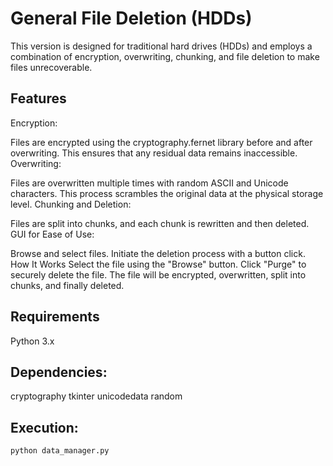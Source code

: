 
# General File Deletion (HDDs)
This version is designed for traditional hard drives (HDDs) and employs a combination of encryption, overwriting, chunking, and file deletion to make files unrecoverable.

## Features
Encryption:

Files are encrypted using the cryptography.fernet library before and after overwriting.
This ensures that any residual data remains inaccessible.
Overwriting:

Files are overwritten multiple times with random ASCII and Unicode characters.
This process scrambles the original data at the physical storage level.
Chunking and Deletion:

Files are split into chunks, and each chunk is rewritten and then deleted.
GUI for Ease of Use:

Browse and select files.
Initiate the deletion process with a button click.
How It Works
Select the file using the "Browse" button.
Click "Purge" to securely delete the file.
The file will be encrypted, overwritten, split into chunks, and finally deleted.

## Requirements
Python 3.x

## Dependencies:
cryptography
tkinter
unicodedata
random

## Execution:

```bash
python data_manager.py
